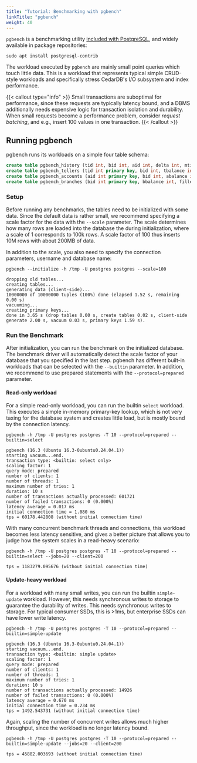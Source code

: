 ```yaml
---
title: "Tutorial: Benchmarking with pgbench"
linkTitle: "pgbench"
weight: 40
---
```


`pgbench` is a benchmarking utility [included with PostgreSQL](https://www.postgresql.org/docs/current/pgbench.html),
and widely available in package repositories:
```shell
sudo apt install postgresql-contrib
```

The workload executed by `pgbench` are mainly small point queries which touch little data.
This is a workload that represents typical simple CRUD-style workloads and specifically stress CedarDB's I/O subsystem
and index performance.

{{< callout type="info" >}}
Small transactions are suboptimal for performance, since these requests are typically latency bound, and a DBMS
additionally needs expensive logic for transaction isolation and durability.
When small requests become a performance problem, consider *request batching*, and e.g., insert 100 values in one
transaction.
{{< /callout >}}

## Running pgbench

pgbench runs its workloads on a simple four table schema:
```sql
create table pgbench_history (tid int, bid int, aid int, delta int, mtime timestamp);
create table pgbench_tellers (tid int primary key, bid int, tbalance int, filler char(84));
create table pgbench_accounts (aid int primary key, bid int, abalance int, filler char(84));
create table pgbench_branches (bid int primary key, bbalance int, filler char(88));
```

### Setup

Before running any benchmarks, the tables need to be initialized with some data.
Since the default data is rather small, we recommend specifying a scale factor for the data with the `--scale`
parameter.
The scale determines how many rows are loaded into the database the during initialization, where a scale of 1
corresponds to 100k rows.
A scale factor of 100 thus inserts 10M rows with about 200MB of data.

In addition to the scale, you also need to specify the connection parameters, username and database name:
```shell
pgbench --initialize -h /tmp -U postgres postgres --scale=100
```
```
dropping old tables...
creating tables...
generating data (client-side)...
10000000 of 10000000 tuples (100%) done (elapsed 1.52 s, remaining 0.00 s)
vacuuming...
creating primary keys...
done in 3.65 s (drop tables 0.00 s, create tables 0.02 s, client-side generate 2.00 s, vacuum 0.03 s, primary keys 1.59 s).
```

### Run the Benchmark

After initialization, you can run the benchmark on the initialized database.
The benchmark driver will automatically detect the scale factor of your database that you specified in the last step.
pgbench has different built-in workloads that can be selected with the `--builtin` parameter.
In addition, we recommend to use prepared statements with the `--protocol=prepared` parameter.

#### Read-only workload

For a simple read-only workload, you can run the builtin `select` workload.
This executes a simple in-memory primary-key lookup, which is not very taxing for the database system and creates
little load, but is mostly bound by the connection latency.

```shell
pgbench -h /tmp -U postgres postgres -T 10 --protocol=prepared --builtin=select
```
```
pgbench (16.3 (Ubuntu 16.3-0ubuntu0.24.04.1))
starting vacuum...end.
transaction type: <builtin: select only>
scaling factor: 1
query mode: prepared
number of clients: 1
number of threads: 1
maximum number of tries: 1
duration: 10 s
number of transactions actually processed: 601721
number of failed transactions: 0 (0.000%)
latency average = 0.017 ms
initial connection time = 1.080 ms
tps = 60178.442808 (without initial connection time)
```

With many concurrent benchmark threads and connections, this workload becomes less latency sensitive, and gives a better
picture that allows you to judge how the system scales in a read-heavy scenario:

```shell
pgbench -h /tmp -U postgres postgres -T 10 --protocol=prepared --builtin=select --jobs=20 --client=200
```
```
tps = 1183279.095676 (without initial connection time)
```

#### Update-heavy workload

For a workload with many small writes, you can run the builtin `simple-update` workload.
However, this needs synchronous writes to storage to guarantee the durability of writes.
This needs synchronous writes to storage.
For typical consumer SSDs, this is >1ms, but enterprise SSDs can have lower write latency.

```shell
pgbench -h /tmp -U postgres postgres -T 10 --protocol=prepared --builtin=simple-update
```
```
pgbench (16.3 (Ubuntu 16.3-0ubuntu0.24.04.1))
starting vacuum...end.
transaction type: <builtin: simple update>
scaling factor: 1
query mode: prepared
number of clients: 1
number of threads: 1
maximum number of tries: 1
duration: 10 s
number of transactions actually processed: 14926
number of failed transactions: 0 (0.000%)
latency average = 0.670 ms
initial connection time = 0.234 ms
tps = 1492.543731 (without initial connection time)
```

Again, scaling the number of concurrent writes allows much higher throughput, since the workload is no longer latency
bound.

```shell
pgbench -h /tmp -U postgres postgres -T 10 --protocol=prepared --builtin=simple-update --jobs=20 --client=200
```
```
tps = 45882.003693 (without initial connection time)
```
